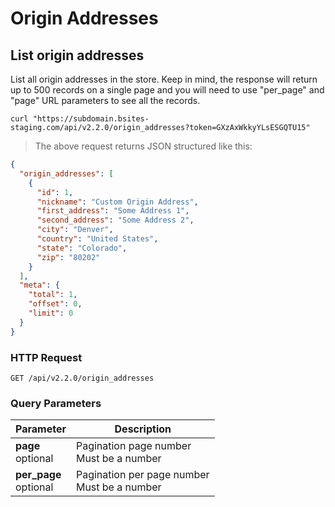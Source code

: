 # Origin Addresses

## List origin addresses

List all origin addresses in the store. Keep in mind, the response will return up to 500 records on a single page and you will need
to use "per_page" and "page" URL parameters to see all the records.

```shell
curl "https://subdomain.bsites-staging.com/api/v2.2.0/origin_addresses?token=GXzAxWkkyYLsESGQTU15"
```

> The above request returns JSON structured like this:

```json
{
  "origin_addresses": [
    {
      "id": 1,
      "nickname": "Custom Origin Address",
      "first_address": "Some Address 1",
      "second_address": "Some Address 2",
      "city": "Denver",
      "country": "United States",
      "state": "Colorado",
      "zip": "80202"
    }
  ],
  "meta": {
    "total": 1,
    "offset": 0,
    "limit": 0
  }
}
```

### HTTP Request

`GET /api/v2.2.0/origin_addresses`

### Query Parameters

Parameter | Description
--------- | -----------
<div><strong>page </strong></div><div>optional</div> | <div>Pagination page number</div><div>Must be a number</div>
<div><strong>per_page </strong></div><div>optional</div> | <div>Pagination per page number</div><div>Must be a number</div>
